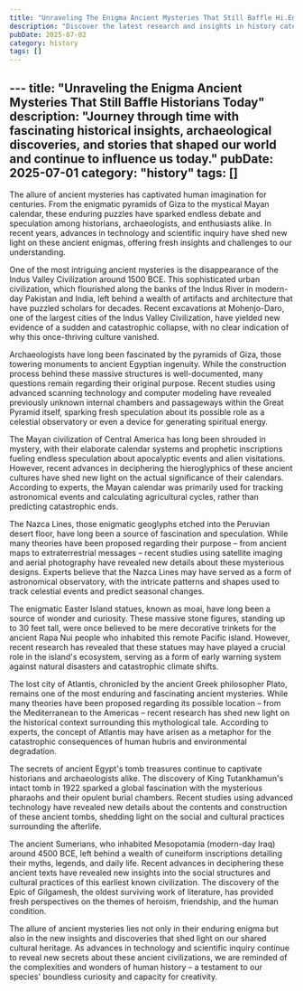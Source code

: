 ```yaml
---
title: "Unraveling The Enigma Ancient Mysteries That Still Baffle Hi.En"
description: "Discover the latest research and insights in history category on MindVerse Daily."
pubDate: 2025-07-02
category: history
tags: []
---
```


﻿---
title: "Unraveling the Enigma Ancient Mysteries That Still Baffle Historians Today"
description: "Journey through time with fascinating historical insights, archaeological discoveries, and stories that shaped our world and continue to influence us today."
pubDate: 2025-07-01
category: "history"
tags: []
---

The allure of ancient mysteries has captivated human imagination for centuries. From the enigmatic pyramids of Giza to the mystical Mayan calendar, these enduring puzzles have sparked endless debate and speculation among historians, archaeologists, and enthusiasts alike. In recent years, advances in technology and scientific inquiry have shed new light on these ancient enigmas, offering fresh insights and challenges to our understanding.

One of the most intriguing ancient mysteries is the disappearance of the Indus Valley Civilization around 1500 BCE. This sophisticated urban civilization, which flourished along the banks of the Indus River in modern-day Pakistan and India, left behind a wealth of artifacts and architecture that have puzzled scholars for decades. Recent excavations at Mohenjo-Daro, one of the largest cities of the Indus Valley Civilization, have yielded new evidence of a sudden and catastrophic collapse, with no clear indication of why this once-thriving culture vanished.

Archaeologists have long been fascinated by the pyramids of Giza, those towering monuments to ancient Egyptian ingenuity. While the construction process behind these massive structures is well-documented, many questions remain regarding their original purpose. Recent studies using advanced scanning technology and computer modeling have revealed previously unknown internal chambers and passageways within the Great Pyramid itself, sparking fresh speculation about its possible role as a celestial observatory or even a device for generating spiritual energy.

The Mayan civilization of Central America has long been shrouded in mystery, with their elaborate calendar systems and prophetic inscriptions fueling endless speculation about apocalyptic events and alien visitations. However, recent advances in deciphering the hieroglyphics of these ancient cultures have shed new light on the actual significance of their calendars. According to experts, the Mayan calendar was primarily used for tracking astronomical events and calculating agricultural cycles, rather than predicting catastrophic ends.

The Nazca Lines, those enigmatic geoglyphs etched into the Peruvian desert floor, have long been a source of fascination and speculation. While many theories have been proposed regarding their purpose – from ancient maps to extraterrestrial messages – recent studies using satellite imaging and aerial photography have revealed new details about these mysterious designs. Experts believe that the Nazca Lines may have served as a form of astronomical observatory, with the intricate patterns and shapes used to track celestial events and predict seasonal changes.

The enigmatic Easter Island statues, known as moai, have long been a source of wonder and curiosity. These massive stone figures, standing up to 30 feet tall, were once believed to be mere decorative trinkets for the ancient Rapa Nui people who inhabited this remote Pacific island. However, recent research has revealed that these statues may have played a crucial role in the island's ecosystem, serving as a form of early warning system against natural disasters and catastrophic climate shifts.

The lost city of Atlantis, chronicled by the ancient Greek philosopher Plato, remains one of the most enduring and fascinating ancient mysteries. While many theories have been proposed regarding its possible location – from the Mediterranean to the Americas – recent research has shed new light on the historical context surrounding this mythological tale. According to experts, the concept of Atlantis may have arisen as a metaphor for the catastrophic consequences of human hubris and environmental degradation.

The secrets of ancient Egypt's tomb treasures continue to captivate historians and archaeologists alike. The discovery of King Tutankhamun's intact tomb in 1922 sparked a global fascination with the mysterious pharaohs and their opulent burial chambers. Recent studies using advanced technology have revealed new details about the contents and construction of these ancient tombs, shedding light on the social and cultural practices surrounding the afterlife.

The ancient Sumerians, who inhabited Mesopotamia (modern-day Iraq) around 4500 BCE, left behind a wealth of cuneiform inscriptions detailing their myths, legends, and daily life. Recent advances in deciphering these ancient texts have revealed new insights into the social structures and cultural practices of this earliest known civilization. The discovery of the Epic of Gilgamesh, the oldest surviving work of literature, has provided fresh perspectives on the themes of heroism, friendship, and the human condition.

The allure of ancient mysteries lies not only in their enduring enigma but also in the new insights and discoveries that shed light on our shared cultural heritage. As advances in technology and scientific inquiry continue to reveal new secrets about these ancient civilizations, we are reminded of the complexities and wonders of human history – a testament to our species' boundless curiosity and capacity for creativity.
